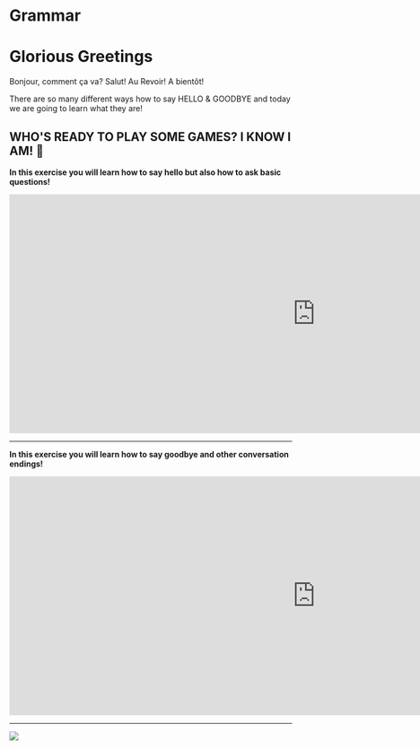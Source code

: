 <h1> Grammar </h1>


<h1>Glorious Greetings</h1>

<p> Bonjour, comment ça va?   Salut!   Au Revoir!    A bientôt! </p>
<p> There are so many different ways how to say HELLO & GOODBYE and today we are going to learn what they are! </p> 
  

<h2> WHO'S READY TO PLAY SOME GAMES? I KNOW I AM! 🎉</h2>

<strong> In this exercise you will learn how to say hello but also how to ask basic questions!</strong>


<iframe src="https://h5p.org/h5p/embed/689256" width="1090" height="426" frameborder="0" allowfullscreen="allowfullscreen"></iframe><script src="https://h5p.org/sites/all/modules/h5p/library/js/h5p-resizer.js" charset="UTF-8"></script>

<hr>

<strong> In this exercise you will learn how to say goodbye and other conversation endings!</strong>


<iframe src="https://h5p.org/h5p/embed/689271" width="1090" height="426" frameborder="0" allowfullscreen="allowfullscreen"></iframe><script src="https://h5p.org/sites/all/modules/h5p/library/js/h5p-resizer.js" charset="UTF-8"></script>


<hr>

 <img src="https://previews.123rf.com/images/dolgachov/dolgachov1701/dolgachov170102439/69511355-international-people-waving-hand-over-eiffel-tower.jpg"> 

